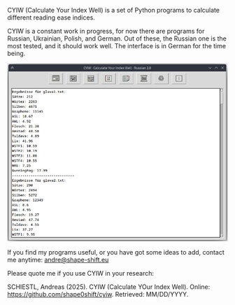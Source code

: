CYIW (Calculate Your Index Well) is a set of Python programs to calculate different reading ease indices. 

CYIW is a constant work in progress, for now there are programs for Russian, Ukrainian, Polish, and German. Out of these, the Russian one is the most tested, and it should work well. The interface is in German for the time being.

![cyiw-ru](https://raw.githubusercontent.com/shape0shift/cyiw/refs/heads/main/cyiw-fenster.png)

If you find my programs useful, or you have got some ideas to add, contact me anytime: andre@shape-shift.eu

Please quote me if you use CYIW in your research:

SCHIESTL, Andreas (2025). CYIW (Calculate YOur Index Well). Online: https://github.com/shape0shift/cyiw. Retrieved: MM/DD/YYYY.
